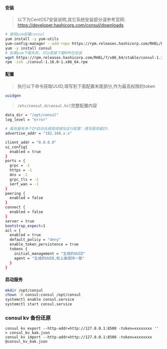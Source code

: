 #### 安装
> 以下为CentOS7安装说明,其它系统安装部分请参考官网:
> https://developer.hashicorp.com/consul/downloads
```bash
# 使用yum部署consul
yum install -y yum-utils
yum-config-manager --add-repo https://rpm.releases.hashicorp.com/RHEL/hashicorp.repo
yum -y install consul
# 如果yum下载失败，可以直接下载RPM包安装
wget https://rpm.releases.hashicorp.com/RHEL/7/x86_64/stable/consul-1.16.0-1.x86_64.rpm
rpm -ivh ./consul-1.16.0-1.x86_64.rpm
``` 

#### 配置
> 执行以下命令获取UUID,填写到下面配置末尾部分,作为最高权限的token
```bash
uuidgen
```
> `/etc/consul.d/consul.hcl`完整配置内容
```bash
data_dir = "/opt/consul"
log_level = "error"

# 服务器有多个IP启动会报错请增加这行配置：填写服务器IP。
advertise_addr = "192.168.x.x"

client_addr = "0.0.0.0"
ui_config{
  enabled = true
}
ports = {
  grpc = -1
  https = -1
  dns = -1
  grpc_tls = -1
  serf_wan = -1
}
peering {
  enabled = false
}
connect {
  enabled = false
}
server = true
bootstrap_expect=1
acl = {
  enabled = true
  default_policy = "deny"
  enable_token_persistence = true
  tokens {
    initial_management = "生成的UUID"
    agent = "生成的UUID,和上面保持一致"
  }
}
```

#### 启动服务

```bash
mkdir /opt/consul
chown -R consul:consul /opt/consul
systemctl enable consul.service
systemctl start consul.service
```

### consul kv 备份还原
```
consul kv export --http-addr=http://127.0.0.1:8500 -token=xxxxxxxx '' > consul_kv_bak.json
consul kv import --http-addr=http://127.0.0.1:8500 -token=xxxxxxxx @consul_kv_bak.json
```
